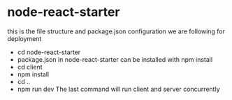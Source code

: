 # node-react-starter
this is the file structure and package.json configuration we are following for deployment
- cd node-react-starter
- package.json in node-react-starter can be installed with npm install
- cd client
- npm install
- cd ..
- npm run dev 
The last command will run client and server concurrently
